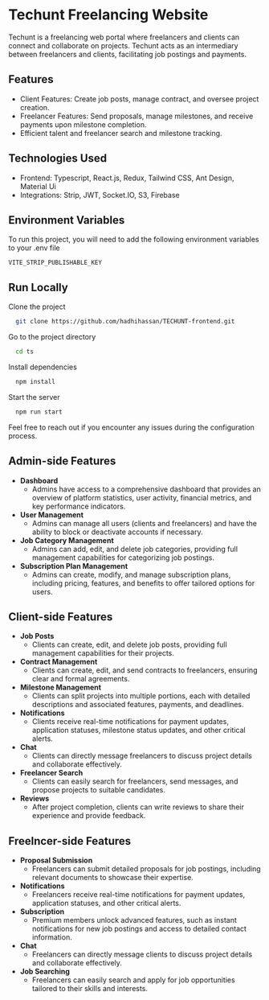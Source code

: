 
# Techunt Freelancing Website 

Techunt is a freelancing web portal where freelancers and clients can connect and collaborate on projects. Techunt acts as an intermediary between freelancers and clients, facilitating job postings and payments.


## Features

- Client Features: Create job posts, manage contract, and oversee project creation.
- Freelancer Features: Send proposals, manage milestones, and receive payments upon milestone completion.
- Efficient talent and freelancer search and milestone tracking.


## Technologies Used

- Frontend: Typescript, React.js, Redux, Tailwind CSS, Ant Design, Material Ui
- Integrations: Strip, JWT, Socket.IO, S3, Firebase
## Environment Variables

To run this project, you will need to add the following environment variables to your .env file

`VITE_STRIP_PUBLISHABLE_KEY`



## Run Locally

Clone the project

```bash
  git clone https://github.com/hadhihassan/TECHUNT-frontend.git
```

Go to the project directory

```bash
  cd ts
```

Install dependencies

```bash
  npm install
```

Start the server

```bash
  npm run start
```

Feel free to reach out if you encounter any issues during the configuration process.
## Admin-side Features

- **Dashboard**
    - Admins have access to a comprehensive dashboard that provides an overview of platform statistics, user activity, financial metrics, and key performance indicators.
- **User Management**
    - Admins can manage all users (clients and freelancers) and have the ability to block or deactivate accounts if necessary.
- **Job Category Management**
    - Admins can add, edit, and delete job categories, providing full management capabilities for categorizing job postings.
- **Subscription Plan Management**
    - Admins can create, modify, and manage subscription plans, including pricing, features, and benefits to offer tailored options for users.
 

## Client-side Features


- **Job Posts**
    - Clients can create, edit, and delete job posts, providing full management capabilities for their projects.
- **Contract Management**
    - Clients can create, edit, and send contracts to freelancers, ensuring clear and formal agreements.
- **Milestone Management**
    - Clients can split projects into multiple portions, each with detailed descriptions and associated features, payments, and deadlines.
- **Notifications**
    - Clients receive real-time notifications for payment updates, application statuses, milestone status updates, and other critical alerts.
- **Chat**
    - Clients can directly message freelancers to discuss project details and collaborate effectively.
- **Freelancer Search**
    - Clients can easily search for freelancers, send messages, and propose projects to suitable candidates.
- **Reviews**
    - After project completion, clients can write reviews to share their experience and provide feedback.

## Freelncer-side Features


- **Proposal Submission**
    - Freelancers can submit detailed proposals for job postings, including relevant documents to showcase their expertise.
- **Notifications**
    - Freelancers receive real-time notifications for payment updates, application statuses, and other critical alerts.
- **Subscription**
    - Premium members unlock advanced features, such as instant notifications for new job postings and access to detailed contact information.
- **Chat**
    - Freelancers can directly message clients to discuss project details and collaborate effectively.
- **Job Searching**
    - Freelancers can easily search and apply for job opportunities tailored to their skills and interests.
